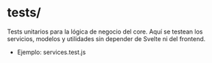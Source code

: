 # __tests__/

Tests unitarios para la lógica de negocio del core. Aquí se testean los servicios, modelos y utilidades sin depender de Svelte ni del frontend.

- Ejemplo: services.test.js
